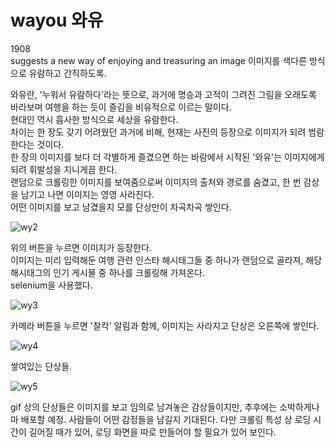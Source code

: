 # wayou 와유
 1908  
 suggests a new way of enjoying and treasuring an image 이미지를 색다른 방식으로 유람하고 간직하도록.  
   
   
 와유란, '누워서 유람하다'라는 뜻으로, 과거에 명승과 고적이 그려진 그림을 오래도록 바라보며 여행을 하는 듯이 즐김을 비유적으로 이르는 말이다.  
 현대인 역시 흡사한 방식으로 세상을 유람한다.  
 차이는 한 장도 갖기 어려웠던 과거에 비해, 현재는 사진의 등장으로 이미지가 되려 범람한다는 것이다.  
 한 장의 이미지를 보다 더 각별하게 즐겼으면 하는 바람에서 시작된 '와유'는 이미지에게 되려 휘발성을 지니게끔 한다.  
 랜덤으로 크롤링한 이미지를 보여줌으로써 이미지의 출처와 경로를 숨겼고, 한 번 감상을 남기고 나면 이미지는 영영 사라진다.  
 어떤 이미지를 보고 남겼을지 모를 단상만이 차곡차곡 쌓인다. 
 
  
![wy2](https://user-images.githubusercontent.com/54440974/64242199-15ac9800-cf40-11e9-9371-78cb635b9411.gif)  
  
위의 버튼을 누르면 이미지가 등장한다.  
이미지는 미리 입력해둔 여행 관련 인스타 해시태그들 중 하나가 랜덤으로 골라져, 해당 해시태그의 인기 게시물 중 하나를 크롤링해 가져온다.  
selenium을 사용했다.   
  
    
![wy3](https://user-images.githubusercontent.com/54440974/64242262-31b03980-cf40-11e9-8cb1-6e2b32ab7093.gif)  
  
카메라 버튼을 누르면 '찰칵' 알림과 함께, 이미지는 사라지고 단상은 오른쪽에 쌓인다.
  
    
![wy4](https://user-images.githubusercontent.com/54440974/64242350-51476200-cf40-11e9-8311-d5100e9e8784.gif)  
  
쌓여있는 단상들.  
  
    
![wy5](https://user-images.githubusercontent.com/54440974/64242385-5dcbba80-cf40-11e9-94db-64d649ee4a10.gif)  
  
gif 상의 단상들은 이미지를 보고 임의로 남겨놓은 감상들이지만, 추후에는 소박하게나마 배포할 예정.
사람들이 어떤 감정들을 남길지 기대된다.
다만 크롤링 특성 상 로딩 시간이 길어질 때가 있어, 로딩 화면을 따로 만들어야 할 필요가 있어 보인다. 
